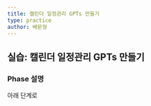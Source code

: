 ```yaml
---
title: 캘린더 일정관리 GPTs 만들기
type: practice
author: 배문형
---
```


## 실습: 캘린더 일정관리 GPTs 만들기

### Phase 설명

아래 단계로 